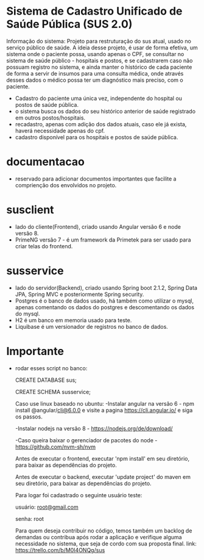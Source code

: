 # Sistema de Cadastro Unificado de Saúde Pública (SUS 2.0)

Informação do sistema: Projeto para restruturação do sus atual, usado no serviço público de saúde. A ideia desse projeto, é usar de forma efetiva, um sistema onde o paciente possa, usando apenas o CPF, se consultar no sistema de saúde público - hospitais e postos, e se cadastrarem caso não possuam registro no sistema, e ainda manter o histórico de cada paciente de forma a servir de insumos para uma consulta médica, onde através desses dados o médico possa ter um diagnóstico mais preciso, com o paciente.

- Cadastro do paciente uma única vez, independente do hospital ou postos de saúde pública.
- o sistema busca os dados do seu histórico anterior de saúde registrado em outros postos/hospitais.
- recadastro, apenas com adição dos dados atuais, caso ele já exista, haverá necessidade apenas do cpf.
- cadastro disponível para os hospitais e postos de saúde pública.

# documentacao
- reservado para adicionar documentos importantes que facilite a comprienção dos envolvidos no projeto.

# susclient
- lado do cliente(Frontend), criado usando Angular versão 6 e node versão 8.
- PrimeNG versão 7 - é um framework da Primetek para ser usado para criar telas do frontend.

# susservice
- lado do servidor(Backend), criado usando Spring boot 2.1.2, Spring Data JPA, Spring MVC e posteriormente Spring security.
- Postgres é o banco de dados usado, há também como utilizar o mysql, apenas comentando os dados do postgres e descomentando os dados do mysql.
- H2 é um banco em memoria usado para teste.
- Liquibase é um versionador de registros no banco de dados.

# Importante
- rodar esses script no banco:

  CREATE DATABASE sus;
  
  CREATE SCHEMA susservice;
  
  Caso use linux baseado no ubuntu:
  -Instalar angular na versão 6 - npm install @angular/cli@6.0.0 e visite a pagina https://cli.angular.io/ e siga os passos.
  
  -Instalar nodejs na versão 8 -  https://nodejs.org/de/download/
  
  -Caso queira baixar o gerenciador de pacotes do node - https://github.com/nvm-sh/nvm
  
  Antes de executar o frontend, executar 'npm install' em seu diretório, para baixar as dependências do projeto.
  
  Antes de executar o backend, executar 'update project' do maven em seu diretório, para baixar as dependências do projeto.
  
  Para logar foi cadastrado o seguinte usuário teste: 
  
  usuário: root@gmail.com 
  
  senha: root
  
  Para quem deseja contribuir no código, temos também um backlog de demandas ou contribua após rodar a aplicação e verifique alguma necessidade no sistema, que seja de cordo com sua proposta final.
  link: https://trello.com/b/M0I4ONQg/sus
